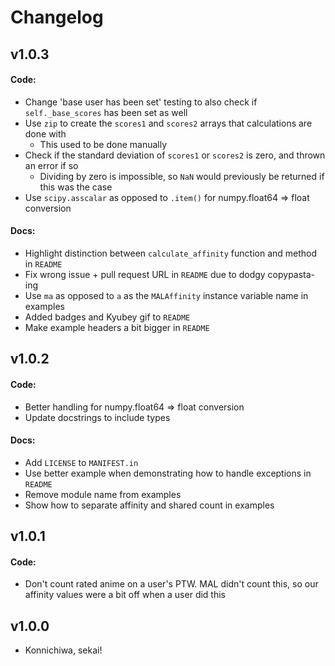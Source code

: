 # Changelog


## v1.0.3

#### Code:
* Change 'base user has been set' testing to also check if `self._base_scores`
  has been set as well
* Use `zip` to create the `scores1` and `scores2` arrays that calculations are done with
  * This used to be done manually
* Check if the standard deviation of `scores1` or `scores2` is zero, 
  and thrown an error if so
  * Dividing by zero is impossible, so `NaN` would previously be returned 
    if this was the case
* Use `scipy.asscalar` as opposed to `.item()` for numpy.float64 => float conversion

#### Docs:
* Highlight distinction between `calculate_affinity` function and method in `README`
* Fix wrong issue + pull request URL in `README` due to dodgy copypasta-ing
* Use `ma` as opposed to `a` as the `MALAffinity` instance variable name in examples
* Added badges and Kyubey gif to `README`
* Make example headers a bit bigger in `README`


## v1.0.2

#### Code:
* Better handling for numpy.float64 => float conversion
* Update docstrings to include types

#### Docs:
* Add `LICENSE` to `MANIFEST.in`
* Use better example when demonstrating how to handle exceptions in `README`
* Remove module name from examples
* Show how to separate affinity and shared count in examples


## v1.0.1

#### Code:
* Don't count rated anime on a user's PTW. MAL didn't count this,
  so our affinity values were a bit off when a user did this


## v1.0.0
* Konnichiwa, sekai!
